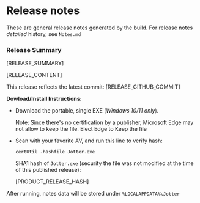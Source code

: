 # Release notes
These are general release notes generated by the build. For release notes _detailed_ history, see `Notes.md`

### Release Summary
[RELEASE_SUMMARY]

[RELEASE_CONTENT]

This release reflects the latest commit: [RELEASE_GITHUB_COMMIT]


**Dowload/Install Instructions:**

* Download the portable, single EXE (_Windows 10/11 only_).

    Note: Since there's no certification by a publisher, Microsoft Edge may not allow to keep the file. Elect Edge to Keep the file

* Scan with your favorite AV, and run this line to verify hash:

    `certUtil -hashfile Jotter.exe`

    SHA1 hash of `Jotter.exe` (security the file was not modified at the time of this published release):
    
    [PRODUCT_RELEASE_HASH]

After running, notes data will be stored under `%LOCALAPPDATA%\Jotter`